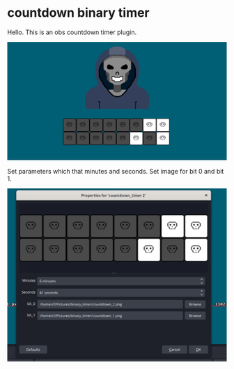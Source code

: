 # countdown binary timer

Hello. This is an obs countdown timer plugin.

![](pics/display.png)

Set parameters which that minutes and seconds. Set image for bit 0 and bit 1.

![](pics/settings.png)

